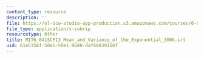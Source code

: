 ```yaml
---
content_type: resource
description: ''
file: https://ol-ocw-studio-app-production.s3.amazonaws.com/courses/6-041sc-probabilistic-systems-analysis-and-applied-probability-fall-2013/61e535bf50e550e19688daf68839116f_MIT6_041SCF13_Mean_and_Variance_of_the_Exponential_300k.vtt
file_type: application/x-subrip
resourcetype: Other
title: MIT6_041SCF13_Mean_and_Variance_of_the_Exponential_300k.srt
uid: 61e535bf-50e5-50e1-9688-daf68839116f
---
```

